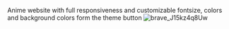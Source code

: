 Anime website with full responsiveness and customizable fontsize, colors and background colors form the theme button
![brave_J15kz4q8Uw](https://user-images.githubusercontent.com/94290915/218498896-47db8d08-58c3-45c1-9be6-358a2116d2bd.png)
